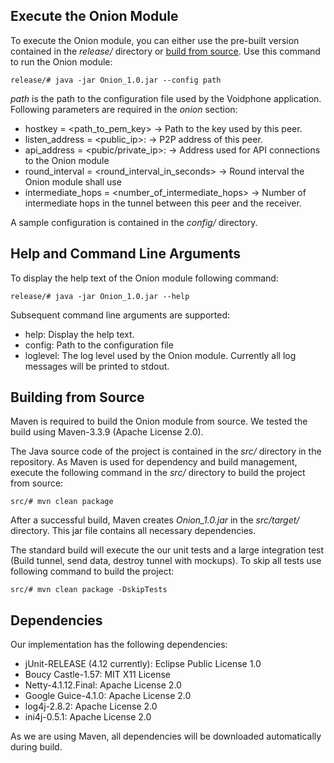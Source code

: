 ## Execute the Onion Module ##

To execute the Onion module, you can either use the pre-built version contained in the *release/* directory or [build from source](#building-from-source).
Use this command to run the Onion module:

    release/# java -jar Onion_1.0.jar --config path

*path* is the path to the configuration file used by the Voidphone application.
Following parameters are required in the *onion* section:


* hostkey = <path_to_pem_key>                       &rightarrow; Path to the key used by this peer.
* listen_address = <public_ip>:<port>               &rightarrow; P2P address of this peer.
* api_address = <pubic/private_ip>:<port>           &rightarrow; Address used for API connections to the Onion module
* round_interval = <round_interval_in_seconds>      &rightarrow; Round interval the Onion module shall use
* intermediate_hops = <number_of_intermediate_hops> &rightarrow; Number of intermediate hops in the tunnel between this peer and the receiver.

A sample configuration is contained in the *config/* directory.

## Help and Command Line Arguments ##

To display the help text of the Onion module following command:

    release/# java -jar Onion_1.0.jar --help

Subsequent command line arguments are supported:

* help: Display the help text.
* config: Path to the configuration file
* loglevel: The log level used by the Onion module. Currently all log messages will be printed to stdout.



## Building from Source

Maven is required to build the Onion module from source.
We tested the build using Maven-3.3.9 (Apache License 2.0).

The Java source code of the project is contained in the *src/* directory in the repository.
As Maven is used for dependency and build management, execute the following command in the *src/* directory to build the project from source:

    src/# mvn clean package

After a successful build, Maven creates *Onion_1.0.jar* in the *src/target/* directory.
This jar file contains all necessary dependencies.

The standard build will execute the our unit tests and a large integration test (Build tunnel, send data, destroy tunnel with mockups).
To skip all tests use following command to build the project:

    src/# mvn clean package -DskipTests


## Dependencies

Our implementation has the following dependencies:

* jUnit-RELEASE (4.12 currently): Eclipse Public License 1.0
* Boucy Castle-1.57: MIT X11 License
* Netty-4.1.12.Final: Apache License 2.0
* Google Guice-4.1.0: Apache License 2.0
* log4j-2.8.2: Apache License 2.0
* ini4j-0.5.1: Apache License 2.0

As we are using Maven, all dependencies will be downloaded automatically during build.